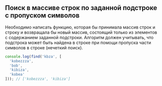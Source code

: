 ## Поиск в массиве строк по заданной подстроке с пропуском символов

Необходимо написать функцию, которая бы принимала массив строк и строку и возвращала бы новый массив,
состоящий только из элементов с содержанием заданной подстроки. Алгоритм должен учитывать, что подстрока может быть найдена в строке при помощи пропуска части символов в строке (нечеткий поиск).

```js
console.log(find('kbza', [
  'kobezzza',
  'bob',
  'kibiza',
  'kobea'
])); // ['kobezzza', 'kibiza']
```